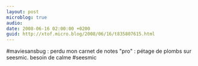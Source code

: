 ```yaml
---
layout: post
microblog: true
audio: 
date: 2008-06-16 02:00:00 +0200
guid: http://xtof.micro.blog/2008/06/16/t835807615.html
---
```

#maviesansbug : perdu mon carnet de notes "pro" : pétage de plombs sur seesmic. besoin de calme #seesmic
